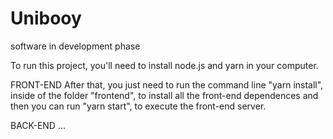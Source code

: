 # Unibooy

software in development phase

To run this project, you'll need to install node.js and yarn in your computer. 

FRONT-END
After that, you just need to run the command line "yarn install", inside of the folder "frontend", to install all the front-end dependences and then you can run "yarn start", to execute the front-end server.

BACK-END
...
